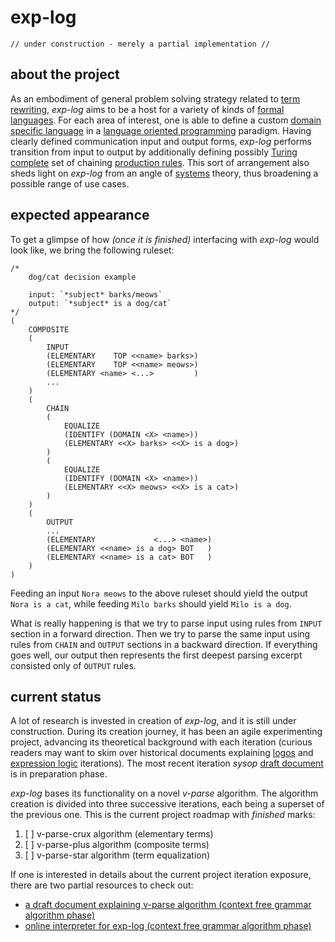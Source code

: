 # exp-log

    // under construction - merely a partial implementation //

## about the project

As an embodiment of general problem solving strategy related to [term rewriting](https://en.wikipedia.org/wiki/Rewriting), *exp-log* aims to be a host for a variety of kinds of [formal languages](https://en.wikipedia.org/wiki/Formal_language). For each area of interest, one is able to define a custom [domain specific language](https://en.wikipedia.org/wiki/Domain-specific_language) in a [language oriented programming](https://en.wikipedia.org/wiki/Language-oriented_programming) paradigm. Having clearly defined communication input and output forms, *exp-log* performs transition from input to output by additionally defining possibly [Turing complete](https://en.wikipedia.org/wiki/Turing_completeness) set of chaining [production rules](https://en.wikipedia.org/wiki/Production_(computer_science)). This sort of arrangement also sheds light on *exp-log* from an angle of [systems](https://en.wikipedia.org/wiki/System) theory, thus broadening a possible range of use cases.

## expected appearance

To get a glimpse of how *(once it is finished)* interfacing with *exp-log* would look like, we bring the following ruleset:

    /*
        dog/cat decision example
        
        input: `*subject* barks/meows`
        output: `*subject* is a dog/cat`
    */
    (
        COMPOSITE
        (
            INPUT
            (ELEMENTARY    TOP <<name> barks>)
            (ELEMENTARY    TOP <<name> meows>)
            (ELEMENTARY <name> <...>         )
            ...
        )
        (
            CHAIN
            (
                EQUALIZE
                (IDENTIFY (DOMAIN <X> <name>))
                (ELEMENTARY <<X> barks> <<X> is a dog>)
            )
            (
                EQUALIZE
                (IDENTIFY (DOMAIN <X> <name>))
                (ELEMENTARY <<X> meows> <<X> is a cat>)
            )
        )
        (
            OUTPUT
            ...
            (ELEMENTARY             <...> <name>)
            (ELEMENTARY <<name> is a dog> BOT   )
            (ELEMENTARY <<name> is a cat> BOT   )
        )
    )
    
Feeding an input `Nora meows` to the above ruleset should yield the output `Nora is a cat`, while feeding `Milo barks` should yield `Milo is a dog`.

What is really happening is that we try to parse input using rules from `INPUT` section in a forward direction. Then we try to parse the same input using rules from `CHAIN` and `OUTPUT` sections in a backward direction. If everything goes well, our output then represents the first deepest parsing excerpt consisted only of `OUTPUT` rules.

## current status

A lot of research is invested in creation of *exp-log*, and it is still under construction. During its creation journey, it has been an agile experimenting project, advancing its theoretical background with each iteration (curious readers may want to skim over historical documents explaining [logos](history/aug-2019-logos.md) and [expression logic](history/aug-2021-expression-logic.md) iterations). The most recent iteration *sysop* [draft document](sysop.md) is in preparation phase.

*exp-log* bases its functionality on a novel *v-parse* algorithm. The algorithm creation is divided into three successive iterations, each being a superset of the previous one. This is the current project roadmap with *finished* marks:

1. [ ] v-parse-crux algorithm (elementary terms)
2. [ ] v-parse-plus algorithm (composite terms)
3. [ ] v-parse-star algorithm (term equalization)

If one is interested in details about the current project iteration exposure, there are two partial resources to check out:

- [a draft document explaining v-parse algorithm (context free grammar algorithm phase)](v-parse-algorithm.md)
- [online interpreter for exp-log (context free grammar algorithm phase)](https://contrast-zone.github.io/exp-log/playground)
